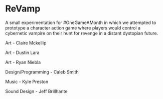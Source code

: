 # ReVamp

A small experimentation for #OneGameAMonth in which we attempted to prototype a character action game where players would control a cybernetic vampire on their hunt for revenge in a distant dystopian future.

Art - Claire Mckellip

Art - Dustin Lara

Art - Ryan Niebla

Design/Programming - Caleb Smith

Music - Kyle Preston

Sound Design - Jeff Brillhante


